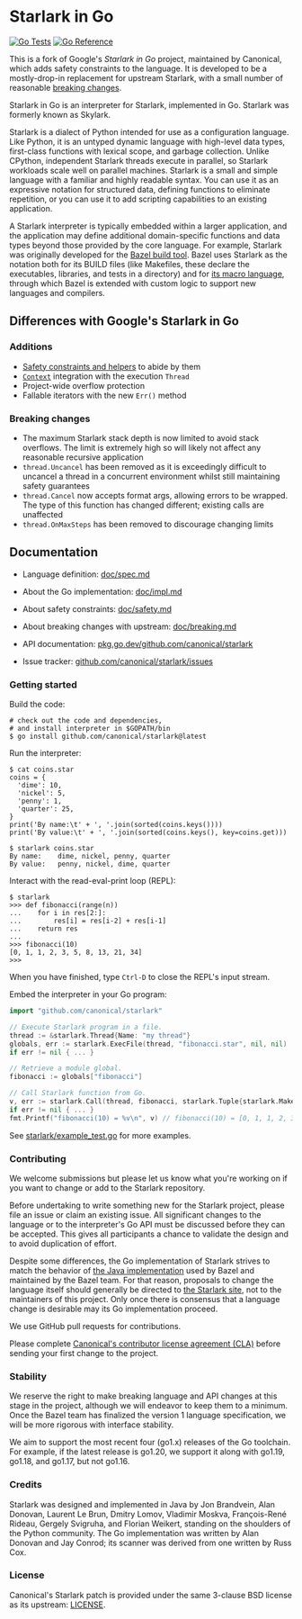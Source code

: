 # Starlark in Go

[![Go Tests](https://github.com/canonical/starlark/actions/workflows/tests.yml/badge.svg)](https://github.com/canonical/starlark/actions/workflows/tests.yml)
[![Go Reference](https://pkg.go.dev/badge/github.com/canonical/starlark.svg)](https://pkg.go.dev/github.com/canonical/starlark)

This is a fork of Google's _Starlark in Go_ project, maintained by Canonical, which adds safety constraints to the language.
It is developed to be a mostly-drop-in replacement for upstream Starlark, with a small number of reasonable [breaking changes](#breaking-changes).

Starlark in Go is an interpreter for Starlark, implemented in Go.
Starlark was formerly known as Skylark.

Starlark is a dialect of Python intended for use as a configuration language.
Like Python, it is an untyped dynamic language with high-level data
types, first-class functions with lexical scope, and garbage collection.
Unlike CPython, independent Starlark threads execute in parallel, so
Starlark workloads scale well on parallel machines.
Starlark is a small and simple language with a familiar and highly
readable syntax. You can use it as an expressive notation for
structured data, defining functions to eliminate repetition, or you
can use it to add scripting capabilities to an existing application.

A Starlark interpreter is typically embedded within a larger
application, and the application may define additional domain-specific
functions and data types beyond those provided by the core language.
For example, Starlark was originally developed for the
[Bazel build tool](https://bazel.build).
Bazel uses Starlark as the notation both for its BUILD files (like
Makefiles, these declare the executables, libraries, and tests in a
directory) and for [its macro
language](https://docs.bazel.build/versions/master/skylark/language.html),
through which Bazel is extended with custom logic to support new
languages and compilers.

## Differences with Google's Starlark in Go

### Additions

- [Safety constraints and helpers](doc/safety.md) to abide by them
- [`Context`](https://pkg.go.dev/context) integration with the execution `Thread`
- Project-wide overflow protection
- Fallable iterators with the new `Err()` method

### Breaking changes

- The maximum Starlark stack depth is now limited to avoid stack overflows. The limit is extremely high so will likely not affect any reasonable recursive application
- `thread.Uncancel` has been removed as it is exceedingly difficult to uncancel a thread in a concurrent environment whilst still maintaining safety guarantees
- `thread.Cancel` now accepts format args, allowing errors to be wrapped. The type of this function has changed different; existing calls are unaffected
- `thread.OnMaxSteps` has been removed to discourage changing limits

## Documentation

* Language definition: [doc/spec.md](doc/spec.md)

* About the Go implementation: [doc/impl.md](doc/impl.md)

* About safety constraints: [doc/safety.md](doc/safety.md)

* About breaking changes with upstream: [doc/breaking.md](doc/breaking.md)

* API documentation: [pkg.go.dev/github.com/canonical/starlark](https://pkg.go.dev/github.com/canonical/starlark)

* Issue tracker: [github.com/canonical/starlark/issues](https://github.com/canonical/starlark/issues)

### Getting started

Build the code:

```shell
# check out the code and dependencies,
# and install interpreter in $GOPATH/bin
$ go install github.com/canonical/starlark@latest
```
<!-- TODO(kcza): update the package version above -->

Run the interpreter:

```console
$ cat coins.star
coins = {
  'dime': 10,
  'nickel': 5,
  'penny': 1,
  'quarter': 25,
}
print('By name:\t' + ', '.join(sorted(coins.keys())))
print('By value:\t' + ', '.join(sorted(coins.keys(), key=coins.get)))

$ starlark coins.star
By name:	dime, nickel, penny, quarter
By value:	penny, nickel, dime, quarter
```

Interact with the read-eval-print loop (REPL):

```pycon
$ starlark
>>> def fibonacci(range(n))
...    for i in res[2:]:
...        res[i] = res[i-2] + res[i-1]
...    return res
...
>>> fibonacci(10)
[0, 1, 1, 2, 3, 5, 8, 13, 21, 34]
>>>
```

When you have finished, type `Ctrl-D` to close the REPL's input stream.

Embed the interpreter in your Go program:

```go
import "github.com/canonical/starlark"

// Execute Starlark program in a file.
thread := &starlark.Thread{Name: "my thread"}
globals, err := starlark.ExecFile(thread, "fibonacci.star", nil, nil)
if err != nil { ... }

// Retrieve a module global.
fibonacci := globals["fibonacci"]

// Call Starlark function from Go.
v, err := starlark.Call(thread, fibonacci, starlark.Tuple{starlark.MakeInt(10)}, nil)
if err != nil { ... }
fmt.Printf("fibonacci(10) = %v\n", v) // fibonacci(10) = [0, 1, 1, 2, 3, 5, 8, 13, 21, 34]
```

See [starlark/example_test.go](starlark/example_test.go) for more examples.

### Contributing

We welcome submissions but please let us know what you're working on
if you want to change or add to the Starlark repository.

Before undertaking to write something new for the Starlark project,
please file an issue or claim an existing issue.
All significant changes to the language or to the interpreter's Go
API must be discussed before they can be accepted.
This gives all participants a chance to validate the design and to
avoid duplication of effort.

Despite some differences, the Go implementation of Starlark strives to
match the behavior of [the Java implementation](https://github.com/bazelbuild/bazel)
used by Bazel and maintained by the Bazel team.
For that reason, proposals to change the language itself should
generally be directed to [the Starlark site](
https://github.com/bazelbuild/starlark/), not to the maintainers of this
project.
Only once there is consensus that a language change is desirable may
its Go implementation proceed.

We use GitHub pull requests for contributions.

Please complete [Canonical's contributor license agreement (CLA)](https://ubuntu.com/legal/contributors) before
sending your first change to the project.

### Stability

We reserve the right to make breaking language and API changes at this
stage in the project, although we will endeavor to keep them to a minimum.
Once the Bazel team has finalized the version 1 language specification,
we will be more rigorous with interface stability.

We aim to support the most recent four (go1.x) releases of the Go
toolchain. For example, if the latest release is go1.20, we support it
along with go1.19, go1.18, and go1.17, but not go1.16.

### Credits

Starlark was designed and implemented in Java by
Jon Brandvein,
Alan Donovan,
Laurent Le Brun,
Dmitry Lomov,
Vladimir Moskva,
François-René Rideau,
Gergely Svigruha, and
Florian Weikert,
standing on the shoulders of the Python community.
The Go implementation was written by Alan Donovan and Jay Conrod;
its scanner was derived from one written by Russ Cox.

### License

Canonical's Starlark patch is provided under the same 3-clause BSD license as its upstream:
[LICENSE](https://github.com/canonical/starlark/blob/main/LICENSE).
